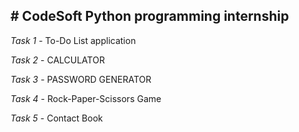 ****# CodeSoft Python programming internship****
-------------------------------------------------

*Task 1* - 
          To-Do List application

          
*Task 2* -
          CALCULATOR
          
          
*Task 3* -
          PASSWORD GENERATOR
          
          
*Task 4* -
          Rock-Paper-Scissors Game
          
          
*Task 5* -
          Contact Book
